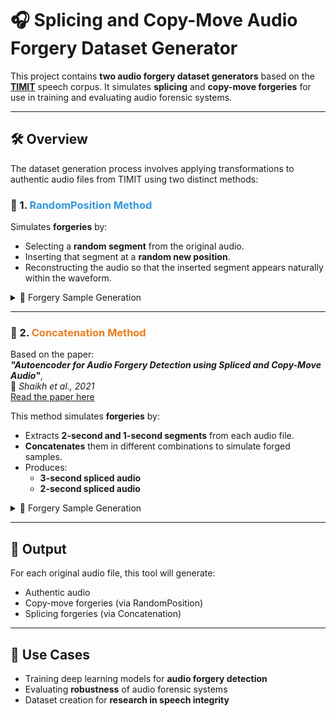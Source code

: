 # 🎧 Splicing and Copy-Move Audio Forgery Dataset Generator

This project contains **two audio forgery dataset generators** based on the [**TIMIT**](https://catalog.ldc.upenn.edu/LDC93S1) speech corpus. It simulates **splicing** and **copy-move forgeries** for use in training and evaluating audio forensic systems.

---

## 🛠️ Overview

The dataset generation process involves applying transformations to authentic audio files from TIMIT using two distinct methods:

### 🔀 1. <span style="color:#3498db">RandomPosition Method</span>

Simulates **forgeries** by:
- Selecting a **random segment** from the original audio.
- Inserting that segment at a **random new position**.
- Reconstructing the audio so that the inserted segment appears naturally within the waveform.

<details>
<summary>📌 Forgery Sample Generation</summary>

Original A: `---[Original Audio A]`
Original B: `---[Original Audio B]---`  
Forgery: `---[Original Segment from A]---[Copied Segment from B]---[Remaining A]---`
</details>

---

### 🔁 2. <span style="color:#e67e22">Concatenation Method</span>

Based on the paper:  
**_"Autoencoder for Audio Forgery Detection using Spliced and Copy-Move Audio"_**,  
📄 *Shaikh et al., 2021*  
[Read the paper here](https://arxiv.org/abs/2109.06665)

This method simulates **forgeries** by:
- Extracts **2-second and 1-second segments** from each audio file.
- **Concatenates** them in different combinations to simulate forged samples.
- Produces:
  - **3-second spliced audio**
  - **2-second spliced audio**

<details>
<summary>📌 Forgery Sample Generation</summary>

- Forgery: `2s [Original Segment from A] + 1s [Copied Segment from B] → 3s [Forgered Audio]` 
- Forgery: `1s [Original Segment from A] + 1s [Copied Segment from B] → 2s [Forgered Audio]` 
- Forgery: `1s [Original Segment from A] + 1s [Copied Segment from B] + 1s [Original Segment from A] → 3s [Forgered Audio]` 
- Forgery: `0.5s [Original Segment from A] + 1s [Copied Segment from B] + 0.5s [Original Segment from A] → 2s [Forgered Audio]` 

</details>

---

## 📂 Output

For each original audio file, this tool will generate:
- Authentic audio
- Copy-move forgeries (via RandomPosition)
- Splicing forgeries (via Concatenation)

---

## 📌 Use Cases

- Training deep learning models for **audio forgery detection**
- Evaluating **robustness** of audio forensic systems
- Dataset creation for **research in speech integrity**
